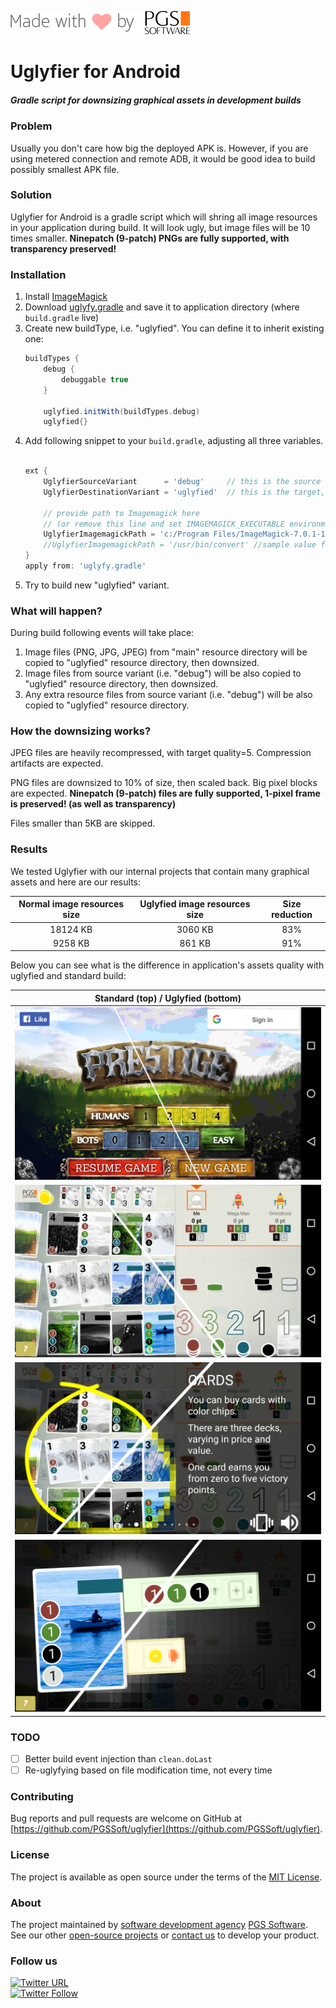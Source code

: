 ![PGS Software](screenshots/pgssoft-madewithlove.png)

# Uglyfier for Android
##### Gradle script for downsizing graphical assets in development builds

### Problem
Usually you don't care how big the deployed APK is. However, if you are using metered connection and remote ADB, it would be good idea to build possibly smallest APK file.

### Solution
Uglyfier for Android is a gradle script which will shring all image resources in your application during build. It will look ugly, but image files will be 10 times smaller. **Ninepatch (9-patch) PNGs are fully supported, with transparency preserved!**

### Installation

1. Install [ImageMagick](https://www.imagemagick.org)
2. Download [uglyfy.gradle](https://raw.githubusercontent.com/tomekziel/uglyfier/master/uglyfy.gradle) and save it to application directory (where `build.gradle` live)
3. Create new buildType, i.e. "uglyfied". You can define it to inherit existing one:
    ```groovy
    buildTypes {
        debug {
            debuggable true
        }

        uglyfied.initWith(buildTypes.debug)
        uglyfied{}
    ```
4. Add following snippet to your `build.gradle`, adjusting all three variables.
    ```groovy
    
    ext {
        UglyfierSourceVariant      = 'debug'     // this is the source build type
        UglyfierDestinationVariant = 'uglyfied'  // this is the target, uglyfied build type

        // provide path to Imagemagick here
        // (or remove this line and set IMAGEMAGICK_EXECUTABLE environment variable
        UglyfierImagemagickPath = 'c:/Program Files/ImageMagick-7.0.1-10-portable-Q16-x86/magick.exe' //sample value for Windows
        //UglyfierImagemagickPath = '/usr/bin/convert' //sample value for Linux
    }
    apply from: 'uglyfy.gradle'    
    ```
5. Try to build new "uglyfied" variant.


### What will happen?
During build following events will take place:
1. Image files (PNG, JPG, JPEG) from "main" resource directory will be copied to "uglyfied" resource directory, then downsized.
2. Image files from source variant (i.e. "debug") will be also copied to "uglyfied" resource directory, then downsized.
3. Any extra resource files from source variant (i.e. "debug") will be also copied to "uglyfied" resource directory.

### How the downsizing works?

JPEG files are heavily recompressed, with target quality=5. Compression artifacts are expected.

PNG files are downsized to 10% of size, then scaled back. Big pixel blocks are expected. **Ninepatch (9-patch) files are fully supported, 1-pixel frame is preserved! (as well as transparency)**

Files smaller than 5KB are skipped.

### Results
We tested Uglyfier with our internal projects that contain many graphical assets and here are our results: 

<table class="table table-bordered table-striped">
    <thead>
        <tr>
            <th>Normal image resources size</th>
            <th>Uglyfied image resources size</th>
            <th>Size reduction</th>
        </tr>
    </thead>    
    <tr>
        <td align="center">18124 KB</td>
        <td align="center">3060 KB</td>
        <td align="center">83%</td>
    </tr>
    <tr>
        <td align="center">9258 KB</td>
        <td align="center">861 KB</td>
        <td align="center">91%</td>
    </tr>
</table>

Below you can see what is the difference in application's assets quality with uglyfied and standard build:

<table class="table table-bordered table-striped">
    <thead>
        <tr>
            <th>Standard (top) / Uglyfied (bottom)</th>
        </tr>
    </thead>    
    <tr>
        <td align="center"><img src="/screenshots/mixed1.png" /></td>
    </tr>
    <tr>
        <td align="center"><img src="/screenshots/mixed2.png" /></td>
    </tr>
    <tr>
        <td align="center"><img src="/screenshots/mixed3.png" /></td>
    </tr>
    <tr>
        <td align="center"><img src="/screenshots/mixed4.png" /></td>
    </tr>
</table>

### TODO

 * [ ] Better build event injection than `clean.doLast`
 * [ ] Re-uglyfying based on file modification time, not every time

### Contributing

Bug reports and pull requests are welcome on GitHub at [https://github.com/PGSSoft/uglyfier](https://github.com/PGSSoft/uglyfier).

### License

The project is available as open source under the terms of the [MIT License](http://opensource.org/licenses/MIT).

### About

The project maintained by [software development agency](https://www.pgs-soft.com/) [PGS Software](https://www.pgs-soft.com/).
See our other [open-source projects](https://github.com/PGSSoft) or [contact us](https://www.pgs-soft.com/contact-us/) to develop your product.

### Follow us

[![Twitter URL](https://img.shields.io/twitter/url/http/shields.io.svg?style=social)](https://twitter.com/intent/tweet?text=https://github.com/PGSSoft/uglyfier)  
[![Twitter Follow](https://img.shields.io/twitter/follow/pgssoftware.svg?style=social&label=Follow)](https://twitter.com/pgssoftware)
